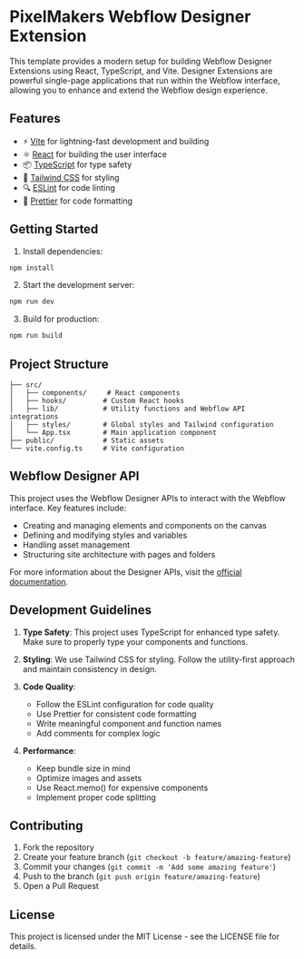 # PixelMakers Webflow Designer Extension

This template provides a modern setup for building Webflow Designer Extensions using React, TypeScript, and Vite. Designer Extensions are powerful single-page applications that run within the Webflow interface, allowing you to enhance and extend the Webflow design experience.

## Features

- ⚡️ [Vite](https://vitejs.dev/) for lightning-fast development and building
- ⚛️ [React](https://reactjs.org/) for building the user interface
- 📦 [TypeScript](https://www.typescriptlang.org/) for type safety
- 🎨 [Tailwind CSS](https://tailwindcss.com/) for styling
- 🔍 [ESLint](https://eslint.org/) for code linting
- 💅 [Prettier](https://prettier.io/) for code formatting

## Getting Started

1. Install dependencies:
```bash
npm install
```

2. Start the development server:
```bash
npm run dev
```

3. Build for production:
```bash
npm run build
```

## Project Structure

```
├── src/
│   ├── components/     # React components
│   ├── hooks/         # Custom React hooks
│   ├── lib/           # Utility functions and Webflow API integrations
│   ├── styles/        # Global styles and Tailwind configuration
│   └── App.tsx        # Main application component
├── public/            # Static assets
└── vite.config.ts     # Vite configuration
```

## Webflow Designer API

This project uses the Webflow Designer APIs to interact with the Webflow interface. Key features include:

- Creating and managing elements and components on the canvas
- Defining and modifying styles and variables
- Handling asset management
- Structuring site architecture with pages and folders

For more information about the Designer APIs, visit the [official documentation](https://developers.webflow.com/data/docs/designer-extensions).

## Development Guidelines

1. **Type Safety**: This project uses TypeScript for enhanced type safety. Make sure to properly type your components and functions.

2. **Styling**: We use Tailwind CSS for styling. Follow the utility-first approach and maintain consistency in design.

3. **Code Quality**: 
   - Follow the ESLint configuration for code quality
   - Use Prettier for consistent code formatting
   - Write meaningful component and function names
   - Add comments for complex logic

4. **Performance**: 
   - Keep bundle size in mind
   - Optimize images and assets
   - Use React.memo() for expensive components
   - Implement proper code splitting

## Contributing

1. Fork the repository
2. Create your feature branch (`git checkout -b feature/amazing-feature`)
3. Commit your changes (`git commit -m 'Add some amazing feature'`)
4. Push to the branch (`git push origin feature/amazing-feature`)
5. Open a Pull Request

## License

This project is licensed under the MIT License - see the LICENSE file for details.
